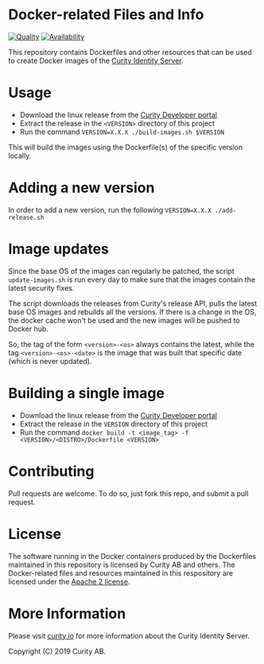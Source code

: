 # Docker-related Files and Info

[![Quality](https://curity.io/assets/images/badges/idsvr-docker-quality.svg)](https://curity.io/resources/code-examples/status/)
[![Availability](https://curity.io/assets/images/badges/idsvr-docker-availability.svg)](https://curity.io/resources/code-examples/status/)

This repository contains Dockerfiles and other resources that can be used to create Docker images of the [Curity Identity Server](https://curity.io). 

# Usage

* Download the linux release from the [Curity Developer portal](https://developer.curity.io/downloads)
* Extract the release in the `<VERSION>` directory of this project
* Run the command `VERSION=X.X.X ./build-images.sh $VERSION`

This will build the images using the Dockerfile(s) of the specific version locally.

# Adding a new version

In order to add a new version, run the following `VERSION=X.X.X ./add-release.sh`

# Image updates 

Since the base OS of the images can regularly be patched, the script `update-images.sh` is run every day to make sure that the images contain the latest security fixes. 

The script downloads the releases from Curity's release API, pulls the latest base OS images and rebuilds all the versions. If there is a change in the OS, the docker cache won't be used and the new images will be pushed to Docker hub.
  
So, the tag of the form `<version>-<os>` always contains the latest, while the tag `<version>-<os>-<date>` is the image that was built that specific date (which is never updated).

# Building a single image

* Download the linux release from the [Curity Developer portal](https://developer.curity.io/downloads)
* Extract the release in the `VERSION` directory of this project
* Run the command `docker build -t <image_tag> -f <VERSION>/<DISTRO>/Dockerfile <VERSION>`  

# Contributing

Pull requests are welcome. To do so, just fork this repo, and submit a pull request. 

# License

The software running in the Docker containers produced by the Dockerfiles maintained in this repository is licensed by Curity AB and others. The Docker-related files and resources maintained in this respository are licensed under the [Apache 2 license](LICENSE).

# More Information

Please visit [curity.io](https://curity.io/) for more information about the Curity Identity Server.

Copyright (C) 2019 Curity AB.
